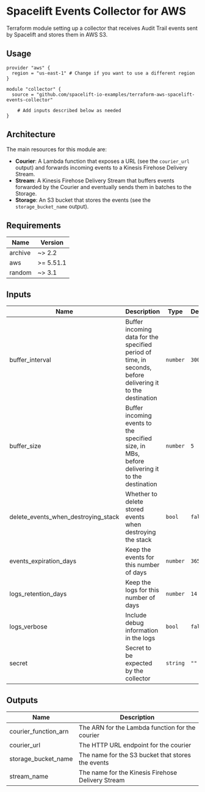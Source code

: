 # Spacelift Events Collector for AWS

Terraform module setting up a collector that receives Audit Trail events sent by Spacelift and stores them in AWS S3.

## Usage

```hcl
provider "aws" {
  region = "us-east-1" # Change if you want to use a different region
}

module "collector" {
  source = "github.com/spacelift-io-examples/terraform-aws-spacelift-events-collector"

	# Add inputs described below as needed
}
```

## Architecture

The main resources for this module are:

- **Courier**: A Lambda function that exposes a URL (see the `courier_url` output) and forwards incoming events to a Kinesis Firehose Delivery Stream.
- **Stream**: A Kinesis Firehose Delivery Stream that buffers events forwarded by the Courier and eventually sends them in batches to the Storage.
- **Storage**: An S3 bucket that stores the events (see the `storage_bucket_name` output).

<!-- BEGIN_TF_DOCS -->
## Requirements

| Name | Version |
|------|---------|
| archive | ~> 2.2 |
| aws | >= 5.51.1 |
| random | ~> 3.1 |

## Inputs

| Name | Description | Type | Default | Required |
|------|-------------|------|---------|:--------:|
| buffer\_interval | Buffer incoming data for the specified period of time, in seconds, before delivering it to the destination | `number` | `300` | no |
| buffer\_size | Buffer incoming events to the specified size, in MBs, before delivering it to the destination | `number` | `5` | no |
| delete\_events\_when\_destroying\_stack | Whether to delete stored events when destroying the stack | `bool` | `false` | no |
| events\_expiration\_days | Keep the events for this number of days | `number` | `365` | no |
| logs\_retention\_days | Keep the logs for this number of days | `number` | `14` | no |
| logs\_verbose | Include debug information in the logs | `bool` | `false` | no |
| secret | Secret to be expected by the collector | `string` | `""` | no |

## Outputs

| Name | Description |
|------|-------------|
| courier\_function\_arn | The ARN for the Lambda function for the courier |
| courier\_url | The HTTP URL endpoint for the courier |
| storage\_bucket\_name | The name for the S3 bucket that stores the events |
| stream\_name | The name for the Kinesis Firehose Delivery Stream |
<!-- END_TF_DOCS -->

